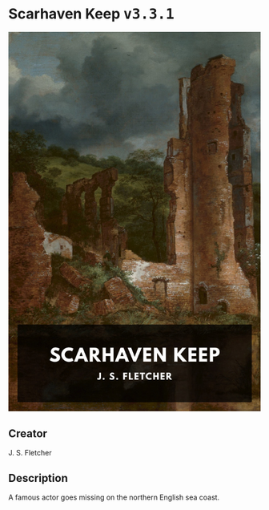 
# Scarhaven Keep <kbd>v3.3.1</kbd>

<center>
  <img src="./cover-1024.jpg"/>
</center>

## Creator
J. S. Fletcher

## Description
A famous actor goes missing on the northern English sea coast.
